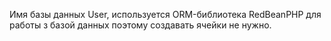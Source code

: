 Имя базы данных User, используется  ORM-библиотека RedBeanPHP для работы з базой данных поэтому создавать ячейки не нужно.
